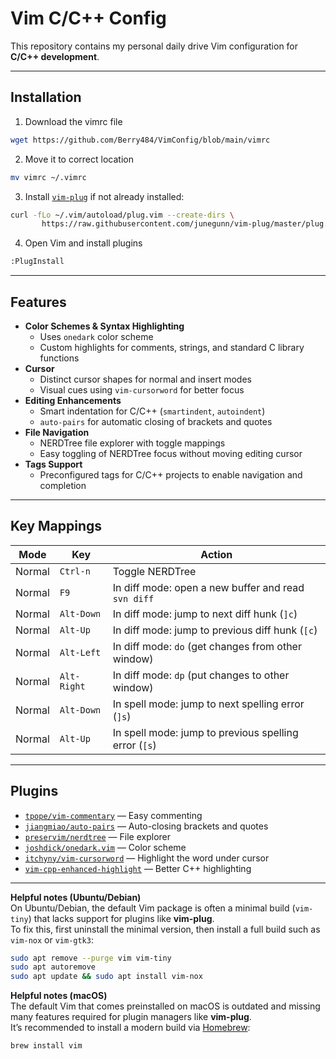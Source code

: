 # Vim C/C++ Config

This repository contains my personal daily drive Vim configuration for **C/C++ development**.


---
## Installation

1. Download the vimrc file

```bash
wget https://github.com/Berry484/VimConfig/blob/main/vimrc
```

2. Move it to correct location

```bash
mv vimrc ~/.vimrc
```

3. Install [`vim-plug`](https://github.com/junegunn/vim-plug) if not already installed:

```bash
curl -fLo ~/.vim/autoload/plug.vim --create-dirs \
       https://raw.githubusercontent.com/junegunn/vim-plug/master/plug.vim
```

4. Open Vim and install plugins

```bash
:PlugInstall
```
---


## Features

- **Color Schemes & Syntax Highlighting**
  - Uses `onedark` color scheme
  - Custom highlights for comments, strings, and standard C library functions
- **Cursor**
  - Distinct cursor shapes for normal and insert modes
  - Visual cues using `vim-cursorword` for better focus
- **Editing Enhancements**
  - Smart indentation for C/C++ (`smartindent`, `autoindent`)
  - `auto-pairs` for automatic closing of brackets and quotes
- **File Navigation**
  - NERDTree file explorer with toggle mappings
  - Easy toggling of NERDTree focus without moving editing cursor
- **Tags Support**
  - Preconfigured tags for C/C++ projects to enable navigation and completion

---

## Key Mappings

| Mode   | Key        | Action |
|--------|-----------|--------|
| Normal | `Ctrl-n`   | Toggle NERDTree |
| Normal | `F9`       | In diff mode: open a new buffer and read `svn diff` |
| Normal | `Alt-Down` | In diff mode: jump to next diff hunk (`]c`) |
| Normal | `Alt-Up`   | In diff mode: jump to previous diff hunk (`[c`) |
| Normal | `Alt-Left` | In diff mode: `do` (get changes from other window) |
| Normal | `Alt-Right`| In diff mode: `dp` (put changes to other window) |
| Normal | `Alt-Down` | In spell mode: jump to next spelling error (`]s`) |
| Normal | `Alt-Up`   | In spell mode: jump to previous spelling error (`[s`) |

---

## Plugins

- [`tpope/vim-commentary`](https://github.com/tpope/vim-commentary) — Easy commenting
- [`jiangmiao/auto-pairs`](https://github.com/jiangmiao/auto-pairs) — Auto-closing brackets and quotes
- [`preservim/nerdtree`](https://github.com/preservim/nerdtree) — File explorer
- [`joshdick/onedark.vim`](https://github.com/joshdick/onedark.vim) — Color scheme
- [`itchyny/vim-cursorword`](https://github.com/itchyny/vim-cursorword) — Highlight the word under cursor
- [`vim-cpp-enhanced-highlight`](https://github.com/octol/vim-cpp-enhanced-highlight) — Better C++ highlighting

---

**Helpful notes (Ubuntu/Debian)**  
On Ubuntu/Debian, the default Vim package is often a minimal build (`vim-tiny`) that lacks support for plugins like **vim-plug**.  
To fix this, first uninstall the minimal version, then install a full build such as `vim-nox` or `vim-gtk3`:

```bash
sudo apt remove --purge vim vim-tiny
sudo apt autoremove
sudo apt update && sudo apt install vim-nox
```

**Helpful notes (macOS)**  
The default Vim that comes preinstalled on macOS is outdated and missing many features required for plugin managers like **vim-plug**.  
It’s recommended to install a modern build via [Homebrew](https://brew.sh/):

```bash
brew install vim
```


